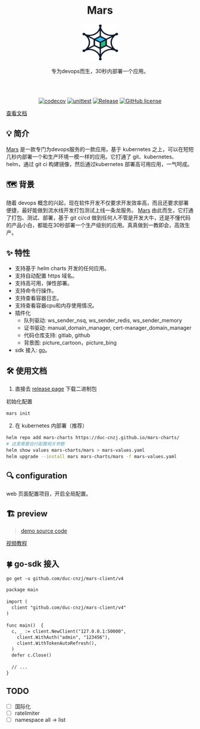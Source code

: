 <h1 align="center">Mars</h1>
<div align="center"><img style="width: 100px;height: 100px" src="./frontend/public/logo192.png" /></div>
<p align="center">专为devops而生，30秒内部署一个应用。</p>
<br><br>

<div align="center">

[![codecov](https://codecov.io/gh/duc-cnzj/mars/branch/master/graph/badge.svg?token=EUSLRBT6NN)](https://codecov.io/gh/duc-cnzj/mars) [![unittest](https://github.com/duc-cnzj/mars/actions/workflows/test.yaml/badge.svg)](https://github.com/duc-cnzj/mars/actions/workflows/test.yaml) [![Release](https://img.shields.io/github/release/duc-cnzj/mars.svg)](https://github.com/duc-cnzj/mars/releases/latest) [![GitHub license](https://img.shields.io/github/license/duc-cnzj/mars)](https://github.com/duc-cnzj/mars/blob/master/LICENSE)

</div>

[查看文档](https://youngduc.gitbook.io/mars/)

## 💡 简介

[Mars](https://github.com/duc-cnzj/mars) 是一款专门为devops服务的一款应用，基于 kubernetes 之上，可以在短短几秒内部署一个和生产环境一模一样的应用。它打通了 git、kubernetes、helm，通过 git ci 构建镜像，然后通过kubernetes 部署高可用应用，一气呵成。

## 🗺️ 背景

随着 devops 概念的兴起，现在软件开发不仅要求开发效率高，而且还要求部署便捷，最好能做到流水线开发打包测试上线一条龙服务。
[Mars](https://github.com/duc-cnzj/mars) 由此而生，它打通了打包、测试、部署，基于 git ci/cd 做到任何人不管是开发大牛，还是不懂代码的产品小白，都能在30秒部署一个生产级别的应用。真真做到一教即会，高效生产。

## ✨  特性

* 支持基于 helm charts 开发的任何应用。
* 支持自动配置 https 域名。
* 支持高可用，弹性部署。
* 支持命令行操作。
* 支持查看容器日志。
* 支持查看容器cpu和内存使用情况。
* 插件化
  * 队列驱动: ws_sender_nsq, ws_sender_redis, ws_sender_memory
  * 证书驱动: manual_domain_manager, cert-manager_domain_manager
  * 代码仓库支持: gitlab, github
  * 背景图: picture_cartoon，picture_bing
* sdk 接入: [go](https://github.com/duc-cnzj/mars-client)。

## 🛠️ 使用文档

1. 直接去 [release page](https://github.com/duc-cnzj/mars/releases) 下载二进制包

初始化配置
```bash
mars init
```

2. 在 kubernetes 内部署（推荐）

```bash
helm repo add mars-charts https://duc-cnzj.github.io/mars-charts/
# 这里需要自行配置相关参数
helm show values mars-charts/mars > mars-values.yaml
helm upgrade --install mars mars-charts/mars -f mars-values.yaml
```

## 🔍 configuration

web 页面配置项目，开启全局配置。

## 🏗 preview

> [demo source code](https://gitlab.com/duc-cnzj/mars-demo)

[视频教程](https://www.bilibili.com/video/BV19b4y1r7iY/)

## 🍀 go-sdk 接入

```
go get -u github.com/duc-cnzj/mars-client/v4
```

```golang
package main

import (
  client "github.com/duc-cnzj/mars-client/v4"
)

func main()  {
  c, _ := client.NewClient("127.0.0.1:50000",
    client.WithAuth("admin", "123456"),
    client.WithTokenAutoRefresh(),
  )
  defer c.Close()

  // ...
}
```

## TODO

- [ ] 国际化
- [ ] ratelimiter
- [ ] namespace all -> list
